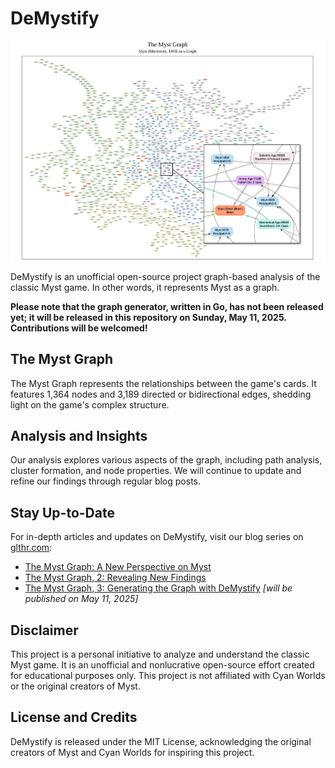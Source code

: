 # DeMystify

![](./DeMystify.png "DeMystify")

DeMystify is an unofficial open-source project graph-based analysis of the classic Myst game. In other words, it represents Myst as a graph.

**Please note that the graph generator, written in Go, has not been released yet; it will be released in this repository on Sunday, May 11, 2025. Contributions will be welcomed!**

## The Myst Graph

The Myst Graph represents the relationships between the game's cards. It features 1,364 nodes and 3,189 directed or bidirectional edges, shedding light on the game's complex structure.

## Analysis and Insights

Our analysis explores various aspects of the graph, including path analysis, cluster formation, and node properties. We will continue to update and refine our findings through regular blog posts.

## Stay Up-to-Date

For in-depth articles and updates on DeMystify, visit our blog series on [glthr.com](https://glthr.com):

* [The Myst Graph: A New Perspective on Myst](https://glthr.com/myst-graph-1)
* [The Myst Graph, 2: Revealing New Findings](https://glthr.com/myst-graph-2)
* [The Myst Graph, 3: Generating the Graph with DeMystify](https://glthr.com/myst-graph-3) *[will be published on May 11, 2025]*

## Disclaimer

This project is a personal initiative to analyze and understand the classic Myst game. It is an unofficial and nonlucrative open-source effort created for educational purposes only. This project is not affiliated with Cyan Worlds or the original creators of Myst.

## License and Credits

DeMystify is released under the MIT License, acknowledging the original creators of Myst and Cyan Worlds for inspiring this project.